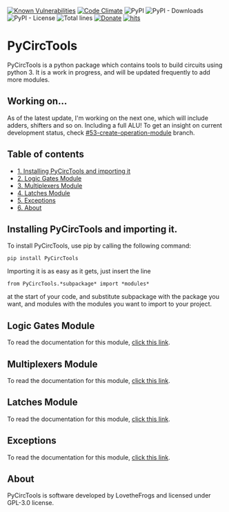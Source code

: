 [![Known Vulnerabilities](https://snyk.io/test/github/dwyl/hapi-auth-jwt2/badge.svg?targetFile=package.json)](https://snyk.io/test/github/LovetheFrogs/PyCircTools?targetFile=package.json)
[![Code Climate](https://codeclimate.com/github/dwyl/esta/badges/gpa.svg)](https://codeclimate.com/github/LovetheFrogs/PyCircTools)
![PyPI](https://img.shields.io/pypi/v/PyCircTools)
![PyPI - Downloads](https://img.shields.io/pypi/dm/PyCircTools?color=green&label=pip%20downloads)
![PyPI - License](https://img.shields.io/pypi/l/PyCircTools)
![Total lines](https://img.shields.io/tokei/lines/github.com/LovetheFrogs/PyCircTools?color=green&label=total%20lines)
[![Donate](https://img.shields.io/badge/Donate-PayPal-green.svg)](https://paypal.me/lovethefrogs?country.x=ES&locale.x=es_ES)
[![hits](https://hits.deltapapa.io/github/LovetheFrogs/PyCircTools.svg)](https://hits.deltapapa.io)

# PyCircTools

PyCircTools is a python package which contains tools to build circuits using python 3. It is a work in progress, and will be updated frequently to add more
modules. 

## Working on...

As of the latest update, I'm working on the next one, which will include adders, shifters and so on. Including a full ALU! To get an insight on current development status, check [#53-create-operation-module](https://github.com/LovetheFrogs/PyCircTools/tree/53-create-operation-modules) branch.

## Table of contents

- [1. Installing PyCircTools and importing it](#installing-CTools)
- [2. Logic Gates Module](#logic-gates)
- [3. Multiplexers Module](#multiplexer)
- [4. Latches Module](#latches)
- [5. Exceptions](#exceptions) 
- [6. About](#about)

<a name="installing-CTools"></a>
## Installing PyCircTools and importing it.

To install PyCircTools, use pip by calling the following command:

```
pip install PyCircTools
```
Importing it is as easy as it gets, just insert the line 
```
from PyCircTools.*subpackage* import *modules*
``` 
at the start of your code, and substitute subpackage with the package you want, and modules with the modules you want to import to your project.

<a name="logic-gates"></a>
## Logic Gates Module

To read the documentation for this module, [click this link](https://github.com/LovetheFrogs/PyCircTools/tree/main/PyCircTools/LogicGates).

<a name="multiplexers"></a>
## Multiplexers Module

To read the documentation for this module, [click this link](https://github.com/LovetheFrogs/PyCircTools/tree/main/PyCircTools/Multiplexers).

<a name="latches"></a>
## Latches Module

To read the documentation for this module, [click this link](https://github.com/LovetheFrogs/PyCircTools/tree/main/PyCircTools/Latches).

<a name="exceptions"></a>
## Exceptions

To read the documentation for this module, [click this link](https://github.com/LovetheFrogs/PyCircTools/tree/main/PyCircTools/Exceptions).

<a name="about"></a>
## About

PyCircTools is software developed by LovetheFrogs and licensed under GPL-3.0 license.
